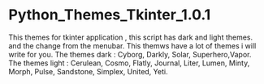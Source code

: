 # Python_Themes_Tkinter_1.0.1
This themes for tkinter application , this script has dark and light themes. and the change from the menubar. This themws have a lot of themes i will write for you. The themes dark : Cyborg, Darkly, Solar, Superhero,Vapor. The themes light : Cerulean, Cosmo, Flatly, Journal, Liter, Lumen, Minty, Morph, Pulse, Sandstone, Simplex, United, Yeti.
